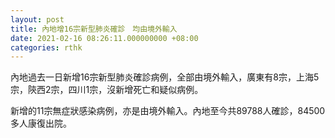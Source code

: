 ```yaml
---
layout: post
title: 內地增16宗新型肺炎確診　均由境外輸入
date: 2021-02-16 08:26:11.000000000 +08:00
categories: rthk
---
```


內地過去一日新增16宗新型肺炎確診病例，全部由境外輸入，廣東有8宗，上海5宗，陝西2宗，四川1宗，沒新增死亡和疑似病例。

新增的11宗無症狀感染病例，亦是由境外輸入。內地至今共89788人確診，84500多人康復出院。
